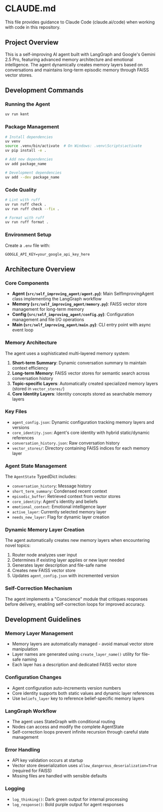 # CLAUDE.md

This file provides guidance to Claude Code (claude.ai/code) when working with code in this repository.

## Project Overview

This is a self-improving AI agent built with LangGraph and Google's Gemini 2.5 Pro, featuring advanced memory architecture and emotional intelligence. The agent dynamically creates memory layers based on conversations and maintains long-term episodic memory through FAISS vector stores.

## Development Commands

### Running the Agent
```bash
uv run kent
```

### Package Management
```bash
# Install dependencies
uv venv
source .venv/bin/activate  # On Windows: .venv\Scripts\activate
uv pip install -e .

# Add new dependencies
uv add package_name

# Development dependencies
uv add --dev package_name
```

### Code Quality
```bash
# Lint with ruff
uv run ruff check .
uv run ruff check --fix .

# Format with ruff
uv run ruff format .
```

### Environment Setup
Create a `.env` file with:
```
GOOGLE_API_KEY=your_google_api_key_here
```

## Architecture Overview

### Core Components

- **Agent (`src/self_improving_agent/agent.py`)**: Main SelfImprovingAgent class implementing the LangGraph workflow
- **Memory (`src/self_improving_agent/memory.py`)**: FAISS vector store management for long-term memory
- **Config (`src/self_improving_agent/config.py`)**: Configuration management and file I/O operations
- **Main (`src/self_improving_agent/main.py`)**: CLI entry point with async event loop

### Memory Architecture

The agent uses a sophisticated multi-layered memory system:

1. **Short-term Summary**: Dynamic conversation summary to maintain context efficiency
2. **Long-term Memory**: FAISS vector stores for semantic search across conversation history
3. **Topic-specific Layers**: Automatically created specialized memory layers (stored in `vector_stores/`)
4. **Core Identity Layers**: Identity concepts stored as searchable memory layers

### Key Files

- `agent_config.json`: Dynamic configuration tracking memory layers and versions
- `core_identity.json`: Agent's core identity with hybrid static/dynamic references
- `conversation_history.json`: Raw conversation history
- `vector_stores/`: Directory containing FAISS indices for each memory layer

### Agent State Management

The `AgentState` TypedDict includes:
- `conversation_history`: Message history
- `short_term_summary`: Condensed recent context
- `episodic_buffer`: Retrieved context from vector stores
- `core_identity`: Agent's identity and beliefs
- `emotional_context`: Emotional intelligence layer
- `active_layer`: Currently selected memory layer
- `needs_new_layer`: Flag for dynamic layer creation

### Dynamic Memory Layer Creation

The agent automatically creates new memory layers when encountering novel topics:
1. Router node analyzes user input
2. Determines if existing layer applies or new layer needed
3. Generates layer description and file-safe name
4. Creates new FAISS vector store
5. Updates `agent_config.json` with incremented version

### Self-Correction Mechanism

The agent implements a "Conscience" module that critiques responses before delivery, enabling self-correction loops for improved accuracy.

## Development Guidelines

### Memory Layer Management
- Memory layers are automatically managed - avoid manual vector store manipulation
- Layer names are generated using `create_layer_name()` utility for file-safe naming
- Each layer has a description and dedicated FAISS vector store

### Configuration Changes
- Agent configuration auto-increments version numbers
- Core identity supports both static values and dynamic layer references
- Use `beliefs_layer` key to reference belief-specific memory layers

### LangGraph Workflow
- The agent uses StateGraph with conditional routing
- Nodes can access and modify the complete AgentState
- Self-correction loops prevent infinite recursion through careful state management

### Error Handling
- API key validation occurs at startup
- Vector store deserialization uses `allow_dangerous_deserialization=True` (required for FAISS)
- Missing files are handled with sensible defaults

### Logging
- `log_thinking()`: Dark green output for internal processing
- `log_response()`: Bold purple output for agent responses